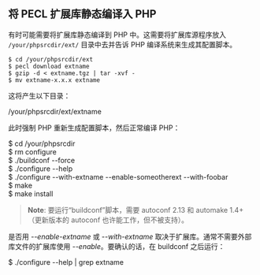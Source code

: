将 PECL 扩展库静态编译入 PHP
----------------------------

有时可能需要将扩展库静态编译到 PHP 中。这需要将扩展库源程序放入
`/your/phpsrcdir/ext/` 目录中去并告诉 PHP 编译系统来生成其配置脚本。

    $ cd /your/phpsrcdir/ext
    $ pecl download extname
    $ gzip -d < extname.tgz | tar -xvf -
    $ mv extname-x.x.x extname

这将产生以下目录：

  
/your/phpsrcdir/ext/extname  

此时强制 PHP 重新生成配置脚本，然后正常编译 PHP：

  
$ cd /your/phpsrcdir  
$ rm configure  
$ ./buildconf --force  
$ ./configure --help  
$ ./configure --with-extname --enable-someotherext --with-foobar  
$ make  
$ make install  

> **Note**: <span class="simpara"> 要运行“buildconf”脚本，需要 autoconf
> 2.13 和 automake 1.4+（更新版本的 autoconf 也许能工作，但不被支持）。
> </span>

是否用 *--enable-extname* 或 *--with-extname*
取决于扩展库。通常不需要外部库文件的扩展库使用
*--enable*。要确认的话，在 buildconf 之后运行：

  
$ ./configure --help \| grep extname  
